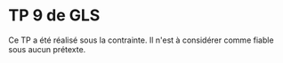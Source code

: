 # TP 9 de GLS

Ce TP a été réalisé sous la contrainte.
Il n'est à considérer comme fiable sous aucun prétexte.
